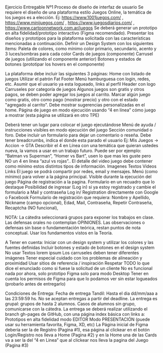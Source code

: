 Ejercicio Entregable Nº1
Proceso de diseño de interfaz de usuario
Se requiere el diseño de una plataforma estilo Juegos Online, la temática de los juegos es a elección. Ej: https://www.1001juegos.com/ , https://www.minijuegos.com/ , https://www.juegosdiarios.com/ , https://www.cartoonnetwork.com.ar/juegos 
Se deberá generar un prototipo en alta fidelidad/prototipo interactivo (Figma recomendado).
Presentar los diseños y prototipos para la plataforma solicitada con las características mencionadas a continuación.
Definir un Design System con los siguientes ítems:
Paleta de colores, como mínimo color primario, secundario, acento y 3 luces/sombras para cada color
Cards de juegos (componente)
Carrusel de juegos (utilizando el componente anterior)
Botones y estados de botones (prototipar los hovers en el componente)


La plataforma debe incluir las siguientes 3 páginas:
Home con listado de juegos
Utilizar el patrón Fat Footer
Menú hamburguesa con login, redes, etc. Asumir que el usuario ya esta logueado, links al perfil
Header con logo
Carruseles por categoría de juegos
Algunos juegos son gratis y otros pagos, se deben poder agregar los juegos al carrito. Marcar algún juego como gratis, otro como pago (mostrar precio) y otro con el estado "agregado al carrito".
Debe mostrar sugerencias personalizadas en el home.
Página de juego en modo ejecución usando “4 en línea” cómo juego a mostrar (esta página se utilizará en otro TPE)


Deberá tener un lugar para colocar el juego ejecutándose
Menú de ayuda / instrucciones visibles en modo ejecución del juego
Sección comunidad o foro. Debe incluir un formulario para dejar un comentario o reseña.
Debe tener breadcrumbs, indica el donde esta parado el usuario Ej: Mis Juegos -> Accion -> GTA
Describir el 4 en Línea con una temática que quieran ustedes nueva, la vamos a usar en un trabajo futuro. Puede ser por ejemplo: “Batman vs Superman”, “Homer vs Bart”, usen lo que mas les guste pero NO un 4 en línea “azul vs rojas”.. El detalle del video juego debe contener como mínimo estos distintos tipos de información. 
Imagenes
Textos
Videos
Links
El juego se podrá compartir por redes, email y mensajes.
Menú (como mínimo) para volver a la página principal. Visible durante la ejecución del juego
Página de registración a la pagina.
Formulario en un recuadro que lo destaque
Posibilidad de ingresar (Log in) si ya estoy registrado y cambie el formulario a Mail y contraseña
Log in/ Registration directamente con Google o Facebook
Formulario de registración que requiera: Nombre y Apellido, Nickname (campo opcional), Edad, Mail, Contraseña, Repetir Contraseña, Recaptcha (NO funcional), 



NOTA: La cátedra seleccionará grupos para exponer los trabajos en clase. Las defensas orales no contemplan OPINIONES. Las observaciones o defensas sin base o fundamentación teórica, restan puntos de nota conceptual. Usar los fundamentos vistos en la Teoría. 


A Tener en cuenta:
Iniciar con un design system y utilizar los colores y las fuentes definidas
Incluir botones y estado de botones en el design system
No usar Textos lorem ipsum
Los carruseles deben tener diferentes imágenes
Tener especial cuidado con los problemas de alineación y proximidad
Usar sitios de referencia / inspiración
Respetar TODO lo que dice el enunciado como si fuese la solicitud de un cliente
No es funcional nada por ahora, solo prototipo
Figma solo para modo Desktop
Tener en cuenta los permisos de Figma para que lo podamos ver sin estar logueados (probarlo antes de entregarlo)


Condiciones de Entrega:
Fecha de entrega Tandil: Hasta el dia dd/mm/aaa a las 23:59:59 hs. No se aceptan entregas a partir del deadline.
La entrega es grupal: grupos de hasta 2 alumnos. Casos de alumnos sin grupo, comunicarse con la cátedra.
La entrega se deberá realizar utilizando el branch gh-pages de GitHub, con una página index básica con links a:
Prototipos en alta fidelidad modo EDITOR 
Modo PRESENTACIÓN (puede usar su herramienta favorita, Figma, XD, etc)
La Página inicial de Figma debería ser la de Registro (Pagina #1), esa página al clickear en el botón Login/Registro nos lleva a Home (Pagina #2) y en la Home una de las Cards va a ser la del “4 en Linea” que al clickear nos lleva la pagina del Juego (Pagina #3)
